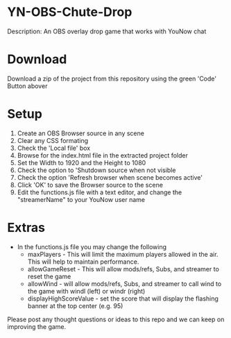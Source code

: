 # YN-OBS-Chute-Drop
Description: An OBS overlay drop game that works with YouNow chat

# Download
Download a zip of the project from this repository using the green 'Code' Button abover

# Setup
1. Create an OBS Browser source in any scene
2. Clear any CSS formating
3. Check the 'Local file' box
4. Browse for the index.html file in the extracted project folder
5. Set the Width to 1920 and the Height to 1080
6. Check the option to 'Shutdown source when not visible
7. Check the option 'Refresh browser when scene becomes active'
8. Click 'OK' to save the Browser source to the scene
8. Edit the functions.js file with a text editor, and change the "streamerName" to your YouNow user name

# Extras
* In the functions.js file you may change the following
    * maxPlayers - This will limit the maximum players allowed in the air. This will help to maintain performance.
    * allowGameReset - This will allow mods/refs, Subs, and streamer to reset the game
    * allowWind - will allow mods/refs, Subs, and streamer to call wind to the game with windl (left) or windr (right)
    * displayHighScoreValue - set the score that will display the flashing banner at the top center (e.g. 95)

Please post any thought questions or ideas to this repo and we can keep on improving the game.

